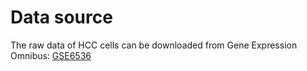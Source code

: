 # Data source
The raw data of HCC cells can be downloaded from Gene Expression Omnibus: [GSE6536](https://www.ncbi.nlm.nih.gov/geo/query/acc.cgi?acc=GSE65364)
